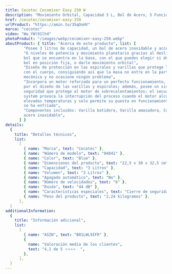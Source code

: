 ```yaml
---
title: Cecotec Cecomixer Easy 250 W
description: "Movimiento Orbital, Capacidad 3 L, Bol de Acero, 5 Funciones: Amasar, Batir, Mezclar, Montar, Emulsionar, 6 Velocidades, Azul"
href: /cecotec/cecomixer-easy-250
urlProduct: "https://amzn.to/3SqOoHV"
marca: "cecotec"
video: "Ww_YWl91lh4"
photoProduct: "/images/webp/cecomixer-easy-250.webp"
aboutProduct: { title: "Acerca de este producto", list: [
        "Posee 3 litros de capacidad, un bol de acero inoxidable y accesorios para todas sus funciones",
        "6 niveles de potencía y movimiento planetario gracias al deslizador del
        bol que se encuentra en la base, con el que puedes elegir si dejar el
        bol en posición fija, o darle movimiento orbital",
        "Diseño de protección en las espirales y varillas que protege la unión
        con el cuerpo, consiguiendo así que la masa no entre en la parte
        mecánica y no ocasione ningún problema",
        "Incorpora un motor reforzado para un perfecto funcionamiento, protegido
        por el diseño de las varillas y espirales; además, posee un sistema de
        seguridad que protege al motor de sobrecalentamientos; el security motor
        system provoca la interrupción del proceso cuando el motor alcanza
        elevadas temperaturas y solo permite su puesta en funcionamiento una vez
        se ha enfriado",
        "Componentes incluidos: Varilla batidora, Varilla amasadora, Cuenco de
        acero inoxidable",
      ] }
details:
  {
    title: "Detalles técnicos",
    list:
      [
        { name: "Marca", text: "Cecotec" },
        { name: "Número de modelo", text: "04041" },
        { name: "Color", text: "Blue" },
        { name: "Dimensiones del producto", text: "22,5 x 30 x 32,5 cm" },
        { name: "Capacidad", text: "3 Litros" },
        { name: "Volumen", text: "3 Litros" },
        { name: "Apagado automático", text: "No" },
        { name: "Número de velocidades", text: "6" },
        { name: "Ruido", text: "44 dB" },
        { name: "Características especiales", text: "Cierre de seguridad" },
        { name: "Peso del producto", text: "2,24 kilogramos" },
      ],
  }
additionalInformation:
  {
    title: "Información adicional",
    list:
      [
        { name: "ASIN", text: "B01LWL9IFR" },
        {
          name: "Valoración media de los clientes",
          text: "4,1 de 5 ⭐️⭐️⭐️⭐  ",
        },
      ],
  }
---
```

